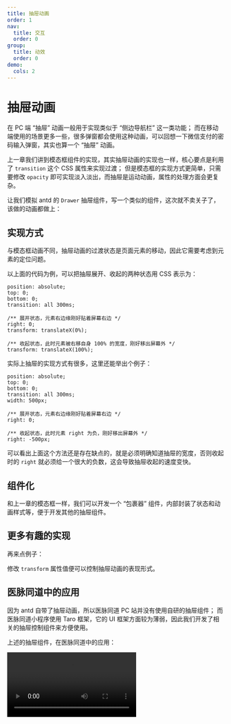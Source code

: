 ```yaml
---
title: 抽屉动画
order: 1
nav:
  title: 交互
  order: 0
group:
  title: 动效
  order: 0
demo:
  cols: 2
---
```


# 抽屉动画

在 PC 端 “抽屉” 动画一般用于实现类似于 “侧边导航栏” 这一类功能；
而在移动端使用的场景更多一些，很多弹窗都会使用这种动画，可以回想一下微信支付的密码输入弹窗，其实也算一个 “抽屉” 动画。

上一章我们讲到模态框组件的实现，其实抽屉动画的实现也一样，核心要点是利用了 `transition` 这个 CSS 属性来实现过渡；
但是模态框的实现方式更简单，只需要修改 `opacity` 即可实现淡入淡出，而抽屉是运动动画，属性的处理方面会更复杂。

让我们模拟 antd 的 `Drawer` 抽屉组件，写一个类似的组件，这次就不卖关子了，该做的动画都做上：

<code src="@/interactive/animation-drawer/normal.tsx"></code>

## 实现方式

与模态框动画不同，抽屉动画的过渡状态是页面元素的移动，因此它需要考虑到元素的定位问题。

以上面的代码为例，可以把抽屉展开、收起的两种状态用 CSS 表示为：

```less | pure
position: absolute;
top: 0;
bottom: 0;
transition: all 300ms;

/** 展开状态，元素右边缘刚好贴着屏幕右边 */
right: 0;
transform: translateX(0%);

/** 收起状态，此时元素被右移自身 100% 的宽度，刚好移出屏幕外 */
transform: translateX(100%);
```

实际上抽屉的实现方式有很多，这里还能举出个例子：

```less | pure
position: absolute;
top: 0;
bottom: 0;
transition: all 300ms;
width: 500px;

/** 展开状态，元素右边缘刚好贴着屏幕右边 */
right: 0;

/** 收起状态，此时元素 right 为负，刚好移出屏幕外 */
right: -500px;
```

可以看出上面这个方法还是存在缺点的，就是必须明确知道抽屉的宽度，否则收起时的 `right` 就必须给一个很大的负数，这会导致抽屉收起的速度变快。

## 组件化

和上一章的模态框一样，我们可以开发一个 “包裹器” 组件，内部封装了状态和动画样式等，便于开发其他的抽屉组件。

<code src="@/interactive/animation-drawer/wrapper.tsx"></code>
<code src="@/interactive/animation-drawer/wrapper-hoc.tsx"></code>

## 更多有趣的实现

再来点例子：

<code src="@/interactive/animation-drawer/scroll.tsx"></code>
<code src="@/interactive/animation-drawer/t3d.tsx"></code>

修改 `transform` 属性值便可以控制抽屉动画的表现形式。

## 医脉同道中的应用

因为 antd 自带了抽屉动画，所以医脉同道 PC 站并没有使用自研的抽屉组件；
而医脉同道小程序使用 Taro 框架，它的 UI 框架方面较为薄弱，因此我们开发了相关的抽屉控制组件来方便使用。

上述的抽屉组件，在医脉同道中的应用：

<video src="https://static.paperplane.cc/career-share/interactive/ymtd__interactive__animation-drawer.mp4" controls></video>
